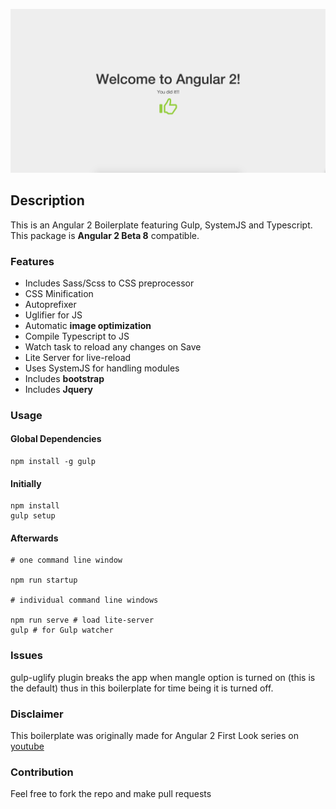 ![alt text](./assets/images/index_image.png "Welcome Screen of Successful Installation")

## Description

This is an Angular 2 Boilerplate featuring Gulp, SystemJS and Typescript. This package is **Angular 2 Beta 8** compatible.

### Features

* Includes Sass/Scss to CSS preprocessor
* CSS Minification
* Autoprefixer
* Uglifier for JS
* Automatic **image optimization**
* Compile Typescript to JS
* Watch task to reload any changes on Save
* Lite Server for live-reload
* Uses SystemJS for handling modules
* Includes **bootstrap**
* Includes **Jquery**

### Usage

#### Global Dependencies

```
npm install -g gulp
```

#### Initially
```
npm install
gulp setup

```

#### Afterwards

```
# one command line window

npm run startup

# individual command line windows

npm run serve # load lite-server
gulp # for Gulp watcher
```
### Issues

gulp-uglify plugin breaks the app when mangle option is turned on (this is the default) thus in this boilerplate for time being it is turned off.

### Disclaimer

This boilerplate was originally made for Angular 2 First Look series on [youtube](https://www.youtube.com/channel/UCxhcaC1wjUuFq3fC95i48fA)

### Contribution

Feel free to fork the repo and make pull requests

